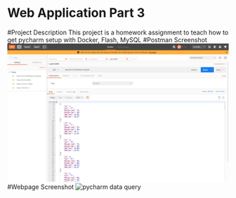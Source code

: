 # Web Application Part 3
#Project Description
This project is a homework assignment to teach how to get pycharm setup with Docker, Flash, MySQL
#Postman Screenshot
![postman request output](screenshots/Postman.png)
#Webpage Screenshot
![pycharm data query](screenshots/webpage.png)